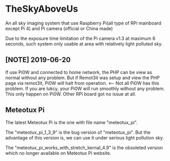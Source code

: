 # TheSkyAboveUs
An all sky imaging system that use Raspberry Pi(all type of RPi mainboard except Pi 4) and Pi camera (official or China made)

Due to the exposure time limitation of the Pi camera v1.3 at maximum 6 seconds, such system only usable at area with relatively light polluted sky.

[NOTE] 2019-06-20
-
If use Pi0W and connected to home network, the PHP can be view as normal without any problem.
But if Remot3it was setup and view the PHP page via remot3it, Pi0W will halt from operation. <-- Not all Pi0W has this problem. If you are lukcy, your Pi0W will run smoothly without any problem.
This only happen on Pi0W. Other RPi board got no issue at all.

Meteotux Pi
-
The latest Meteotux Pi is the one with file name "meteotux_pi".

The "meteotux_pi_1_3_9" is the bug version of "meteotux_pi". But the advantage of this version is, we can use it under serious light pollution sky. 

The "meteotux_pi_works_with_stretch_kernal_4.9" is the obsoleted version which no longer available on Meteotux Pi website.
